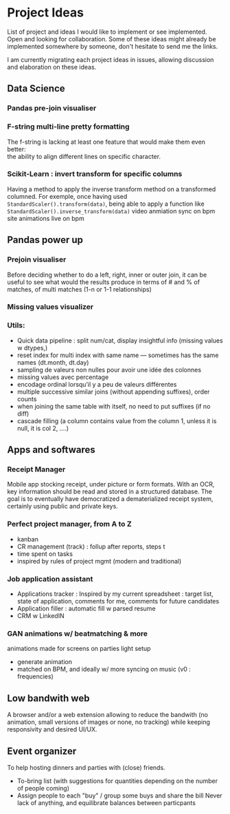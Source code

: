 # Project Ideas 
List of project and ideas I would like to implement or see implemented. Open and looking for collaboration. Some of these ideas might already be implemented somewhere by someone, don't hesitate to send me the links.

I am currently migrating each project ideas in issues, allowing discussion and elaboration on these ideas.

## Data Science
### Pandas pre-join visualiser


### F-string multi-line pretty formatting 
The f-string is lacking at least one feature that would make them even better:  
the ability to align different lines on specific character. 


### Scikit-Learn : invert transform for specific columns
Having a method to apply the inverse transform method on a transformed columned.
For exemple, once having used `StandardScaler().transform(data)`, being able to apply a function like `StandardScaler().inverse_transform(data)`
video anmiation sync on bpm
site animations live on bpm

## Pandas power up

### Prejoin visualiser
Before deciding whether to do a left, right, inner or outer join, it can be useful to see what would the results produce in terms of # and % of matches, of multi matches (1-n or 1-1 relationships)

### Missing values visualizer

### Utils:

* Quick data pipeline : split num/cat, display insightful info (missing values w dtypes,)
* reset index for multi index with same name — sometimes has the same names (dt.month, dt.day)
* sampling de valeurs non nulles pour avoir une idée des colonnes
* missing values avec percentage
* encodage ordinal lorsqu’il y a peu de valeurs différentes
* multiple successive similar joins (without appending suffixes), order counts
* when joining the same table with itself, no need to put suffixes (if no diff)
* cascade filling (a column contains value from the column 1, unless it is null, it is col 2, ….)

## Apps and softwares
### Receipt Manager
Mobile app stocking receipt, under picture or form formats. With an OCR, key information should be read and stored in a structured database.
The goal is to eventually have democratized a dematerialized receipt system, certainly using public and private keys.


### Perfect project manager, from A to Z
* kanban 
* CR management (track) : follup after reports, steps t
* time spent on tasks
* inspired by rules of project mgmt (modern and traditional)

### Job application assistant
* Applications tracker : Inspired by my current spreadsheet : target list, state of application, comments for me, comments for future candidates
* Application filler : automatic fill w parsed resume
* CRM w LinkedIN

### GAN animations w/ beatmatching & more
animations made for screens on parties light setup
* generate animation
* matched on BPM, and ideally w/ more syncing on music (v0 : frequencies)

## Low bandwith web
A browser and/or a web extension allowing to reduce the bandwith (no animation, small versions of images or none, no tracking) while keeping responsivity and desired UI/UX.

## Event organizer
To help hosting dinners and parties with (close) friends. 
* To-bring list (with suggestions for quantities depending on the number of people coming)
* Assign people to each "buy" / group some buys and share the bill
Never lack of anything, and equilibrate balances between particpants
